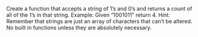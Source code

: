 Create a function that accepts a string of 1’s and 0’s and returns a count of all of the 1’s in that string.
Example: Given “1001011” return 4. Hint: Remember that strings are just an array of characters that can’t be altered. No built in functions unless they are absolutely necessary.
